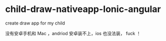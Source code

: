 # child-draw-nativeapp-Ionic-angular
create draw app for my child

没有安卓手机和 Mac ，andriod 安卓装不上，ios 也没法装， fuck ！
